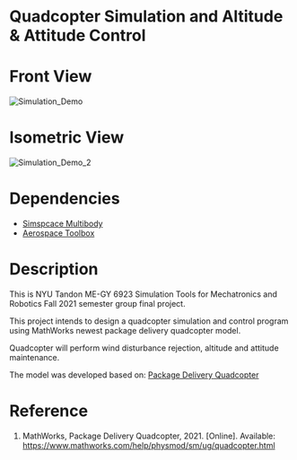 # Quadcopter Simulation and Altitude & Attitude Control

# Front View
![Simulation_Demo](https://user-images.githubusercontent.com/92595395/147132161-257b4cb8-b9d6-430d-8325-4190c30aab6e.gif)

# Isometric View
![Simulation_Demo_2](https://user-images.githubusercontent.com/92595395/147133475-f8a151f9-110c-498f-ae2c-356178787758.gif)


# Dependencies
* [Simspcace Multibody](https://www.mathworks.com/products/simscape-multibody.html)   
* [Aerospace Toolbox](https://www.mathworks.com/products/aerospace-toolbox.html)   

# Description
This is NYU Tandon ME-GY 6923 Simulation Tools for Mechatronics and Robotics Fall 2021 semester group final project.  

This project intends to design a quadcopter simulation and control program using MathWorks newest package delivery quadcopter model.  

Quadcopter will perform wind disturbance rejection, altitude and attitude maintenance.    

The model was developed based on:  [Package Delivery Quadcopter](https://www.mathworks.com/help/physmod/sm/ug/quadcopter.html)




# Reference
1. MathWorks, Package Delivery Quadcopter, 2021. [Online]. Available: https://www.mathworks.com/help/physmod/sm/ug/quadcopter.html

